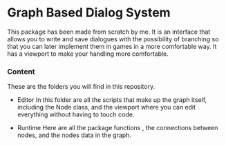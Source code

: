 # Graph Based Dialog System

This package has been made from scratch by me. It is an interface that allows you to write and save dialogues with the possibility of branching so that you can later implement them in games in a more comfortable way. It has a viewport to make your handling more comfortable.

### Content
These are the folders you will find in this repository.

- Editor
In this folder are all the scripts that make up the graph itself, including the Node class, and the viewport where you can edit everything without having to touch code.

- Runtime
Here are all the package functions , the connections between nodes, and the nodes data in the graph.
